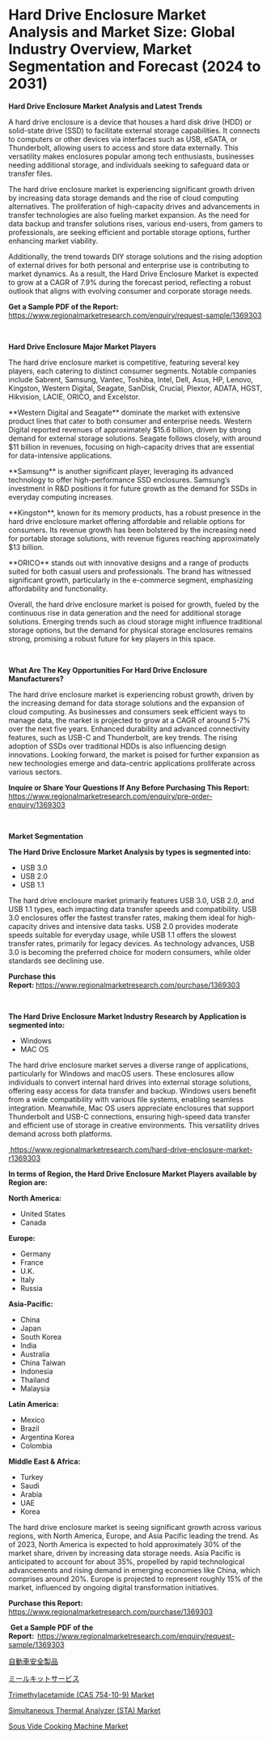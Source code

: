 <p><h1>Hard Drive Enclosure Market Analysis and Market Size: Global Industry Overview, Market Segmentation and Forecast (2024 to 2031)</h1></p><p><strong>Hard Drive Enclosure Market Analysis and Latest Trends</strong></p>
<p><p>A hard drive enclosure is a device that houses a hard disk drive (HDD) or solid-state drive (SSD) to facilitate external storage capabilities. It connects to computers or other devices via interfaces such as USB, eSATA, or Thunderbolt, allowing users to access and store data externally. This versatility makes enclosures popular among tech enthusiasts, businesses needing additional storage, and individuals seeking to safeguard data or transfer files.</p><p>The hard drive enclosure market is experiencing significant growth driven by increasing data storage demands and the rise of cloud computing alternatives. The proliferation of high-capacity drives and advancements in transfer technologies are also fueling market expansion. As the need for data backup and transfer solutions rises, various end-users, from gamers to professionals, are seeking efficient and portable storage options, further enhancing market viability.</p><p>Additionally, the trend towards DIY storage solutions and the rising adoption of external drives for both personal and enterprise use is contributing to market dynamics. As a result, the Hard Drive Enclosure Market is expected to grow at a CAGR of 7.9% during the forecast period, reflecting a robust outlook that aligns with evolving consumer and corporate storage needs.</p></p>
<p><strong>Get a Sample PDF of the Report:&nbsp;</strong> <a href="https://www.regionalmarketresearch.com/enquiry/request-sample/1369303">https://www.regionalmarketresearch.com/enquiry/request-sample/1369303</a></p>
<p>&nbsp;</p>
<p><strong>Hard Drive Enclosure Major Market Players</strong></p>
<p><p>The hard drive enclosure market is competitive, featuring several key players, each catering to distinct consumer segments. Notable companies include Sabrent, Samsung, Vantec, Toshiba, Intel, Dell, Asus, HP, Lenovo, Kingston, Western Digital, Seagate, SanDisk, Crucial, Plextor, ADATA, HGST, Hikvision, LACIE, ORICO, and Excelstor.</p><p>**Western Digital and Seagate** dominate the market with extensive product lines that cater to both consumer and enterprise needs. Western Digital reported revenues of approximately $15.6 billion, driven by strong demand for external storage solutions. Seagate follows closely, with around $11 billion in revenues, focusing on high-capacity drives that are essential for data-intensive applications.</p><p>**Samsung** is another significant player, leveraging its advanced technology to offer high-performance SSD enclosures. Samsung’s investment in R&D positions it for future growth as the demand for SSDs in everyday computing increases.</p><p>**Kingston**, known for its memory products, has a robust presence in the hard drive enclosure market offering affordable and reliable options for consumers. Its revenue growth has been bolstered by the increasing need for portable storage solutions, with revenue figures reaching approximately $13 billion.</p><p>**ORICO** stands out with innovative designs and a range of products suited for both casual users and professionals. The brand has witnessed significant growth, particularly in the e-commerce segment, emphasizing affordability and functionality.</p><p>Overall, the hard drive enclosure market is poised for growth, fueled by the continuous rise in data generation and the need for additional storage solutions. Emerging trends such as cloud storage might influence traditional storage options, but the demand for physical storage enclosures remains strong, promising a robust future for key players in this space.</p></p>
<p>&nbsp;</p>
<p><strong>What Are The Key Opportunities For Hard Drive Enclosure Manufacturers?</strong></p>
<p><p>The hard drive enclosure market is experiencing robust growth, driven by the increasing demand for data storage solutions and the expansion of cloud computing. As businesses and consumers seek efficient ways to manage data, the market is projected to grow at a CAGR of around 5-7% over the next five years. Enhanced durability and advanced connectivity features, such as USB-C and Thunderbolt, are key trends. The rising adoption of SSDs over traditional HDDs is also influencing design innovations. Looking forward, the market is poised for further expansion as new technologies emerge and data-centric applications proliferate across various sectors.</p></p>
<p><strong>Inquire or Share Your Questions If Any Before Purchasing This Report:</strong> <a href="https://www.regionalmarketresearch.com/enquiry/pre-order-enquiry/1369303">https://www.regionalmarketresearch.com/enquiry/pre-order-enquiry/1369303</a></p>
<p>&nbsp;</p>
<p><strong>Market Segmentation</strong></p>
<p><strong>The Hard Drive Enclosure Market Analysis by types is segmented into:</strong></p>
<p><ul><li>USB 3.0</li><li>USB 2.0</li><li>USB 1.1</li></ul></p>
<p><p>The hard drive enclosure market primarily features USB 3.0, USB 2.0, and USB 1.1 types, each impacting data transfer speeds and compatibility. USB 3.0 enclosures offer the fastest transfer rates, making them ideal for high-capacity drives and intensive data tasks. USB 2.0 provides moderate speeds suitable for everyday usage, while USB 1.1 offers the slowest transfer rates, primarily for legacy devices. As technology advances, USB 3.0 is becoming the preferred choice for modern consumers, while older standards see declining use.</p></p>
<p><strong>Purchase this Report:&nbsp;</strong><a href="https://www.regionalmarketresearch.com/purchase/1369303">https://www.regionalmarketresearch.com/purchase/1369303</a></p>
<p>&nbsp;</p>
<p><strong>The Hard Drive Enclosure Market Industry Research by Application is segmented into:</strong></p>
<p><ul><li>Windows</li><li>MAC OS</li></ul></p>
<p><p>The hard drive enclosure market serves a diverse range of applications, particularly for Windows and macOS users. These enclosures allow individuals to convert internal hard drives into external storage solutions, offering easy access for data transfer and backup. Windows users benefit from a wide compatibility with various file systems, enabling seamless integration. Meanwhile, Mac OS users appreciate enclosures that support Thunderbolt and USB-C connections, ensuring high-speed data transfer and efficient use of storage in creative environments. This versatility drives demand across both platforms.</p></p>
<p><a href="https://www.regionalmarketresearch.com/hard-drive-enclosure-market-r1369303">&nbsp;https://www.regionalmarketresearch.com/hard-drive-enclosure-market-r1369303</a></p>
<p><strong>In terms of Region, the Hard Drive Enclosure Market Players available by Region are:</strong></p>
<p>
    <p> <strong> North America: </strong>
        <ul>
            <li>United States</li>
            <li>Canada</li>
        </ul>
        </p> 
    <p> <strong> Europe: </strong>
        <ul>
            <li>Germany</li>
            <li>France</li>
            <li>U.K.</li>
            <li>Italy</li>
            <li>Russia</li>
        </ul>
        </p> 
    <p> <strong> Asia-Pacific: </strong>
        <ul>
            <li>China</li>
            <li>Japan</li>
            <li>South Korea</li>
            <li>India</li>
            <li>Australia</li>
            <li>China Taiwan</li>
            <li>Indonesia</li>
            <li>Thailand</li>
            <li>Malaysia</li>
        </ul>
        </p> 
    <p> <strong> Latin America: </strong>
        <ul>
            <li>Mexico</li>
            <li>Brazil</li>
            <li>Argentina Korea</li>
            <li>Colombia</li>
        </ul>
        </p> 
    <p> <strong> Middle East & Africa: </strong>
        <ul>
            <li>Turkey</li>
            <li>Saudi</li>
            <li>Arabia</li>
            <li>UAE</li>
            <li>Korea</li>
        </ul>
    </p>
    </p>
<p><p>The hard drive enclosure market is seeing significant growth across various regions, with North America, Europe, and Asia Pacific leading the trend. As of 2023, North America is expected to hold approximately 30% of the market share, driven by increasing data storage needs. Asia Pacific is anticipated to account for about 35%, propelled by rapid technological advancements and rising demand in emerging economies like China, which comprises around 20%. Europe is projected to represent roughly 15% of the market, influenced by ongoing digital transformation initiatives.</p></p>
<p><strong>Purchase this Report: </strong><a href="https://www.regionalmarketresearch.com/purchase/1369303">https://www.regionalmarketresearch.com/purchase/1369303</a></p>
<p>&nbsp;<strong>Get a Sample PDF of the Report:&nbsp;&nbsp;</strong><a href="https://www.regionalmarketresearch.com/enquiry/request-sample/1369303">https://www.regionalmarketresearch.com/enquiry/request-sample/1369303</a></p>
<p><strong></strong></p>
<p><p><a href="https://medium.com/@chkhskano/%E3%82%B0%E3%83%AD%E3%83%BC%E3%83%90%E3%83%AB%E8%87%AA%E5%8B%95%E8%BB%8A%E5%AE%89%E5%85%A8%E8%A3%BD%E5%93%81%E5%B8%82%E5%A0%B4%E3%81%AB%E3%81%8A%E3%81%91%E3%82%8B%E6%96%B0%E3%81%9F%E3%81%AA%E6%A9%9F%E4%BC%9A%E3%81%A8%E8%AA%B2%E9%A1%8C-2024%E5%B9%B4-2031%E5%B9%B4-63b565b71947">自動車安全製品</a></p><p><a href="https://medium.com/@coleensxrkkn/2024%E5%B9%B4%E3%81%8B%E3%82%892031%E5%B9%B4%E3%81%BE%E3%81%A7%E3%81%AE%E3%83%9F%E3%83%BC%E3%83%AB%E3%82%AD%E3%83%83%E3%83%88%E3%82%B5%E3%83%BC%E3%83%93%E3%82%B9%E5%B8%82%E5%A0%B4%E3%81%AE%E6%88%90%E9%95%B7%E8%A6%8B%E9%80%9A%E3%81%97%E3%81%AF-5-4-%E3%81%AEcagr%E3%81%A7%E4%BA%88%E6%B8%AC%E3%81%95%E3%82%8C%E3%81%A6%E3%81%8A%E3%82%8A-%E3%82%A2%E3%83%97%E3%83%AA%E3%82%B1%E3%83%BC%E3%82%B7%E3%83%A7%E3%83%B3%E5%88%A5-%E5%9C%B0%E5%9F%9F%E5%88%A5%E3%81%AE%E5%B1%95%E6%9C%9B%E3%81%8A%E3%82%88%E3%81%B3%E5%8F%8E%E7%9B%8A%E3%81%AB%E3%82%88%E3%82%8B%E5%B8%82%E5%A0%B4%E3%81%AE%E3%83%88%E3%83%AC%E3%83%B3%E3%83%89%E5%88%86%E6%9E%90%E3%81%8C%E8%A1%8C%E3%82%8F%E3%82%8C%E3%81%A6%E3%81%84%E3%81%BE%E3%81%99-f4b7274b6831?postPublishedType=repub">ミールキットサービス</a></p><p><a href="https://issuu.com/reportprime-2/docs/trimethylacetamide-cas-754-10-9-mar_3bfbaed8ff9ac1">Trimethylacetamide (CAS 754-10-9) Market</a></p><p><a href="https://github.com/GraceTurner587/Market-Research-Report-List-1/blob/main/simultaneous-thermal-analyzer-sta-market.md">Simultaneous Thermal Analyzer (STA) Market</a></p><p><a href="https://www.linkedin.com/pulse/how-sous-vide-cooking-machine-market-evolve-growth-analysis-xeagc?trackingId=v0SCz%2BoGT1iy7hwrkFttvg%3D%3D">Sous Vide Cooking Machine Market</a></p></p>